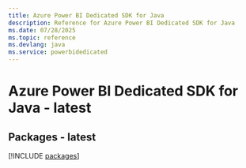 ```yaml
---
title: Azure Power BI Dedicated SDK for Java
description: Reference for Azure Power BI Dedicated SDK for Java
ms.date: 07/28/2025
ms.topic: reference
ms.devlang: java
ms.service: powerbidedicated
---
```

# Azure Power BI Dedicated SDK for Java - latest
## Packages - latest
[!INCLUDE [packages](power-bi-dedicated-index.md)]